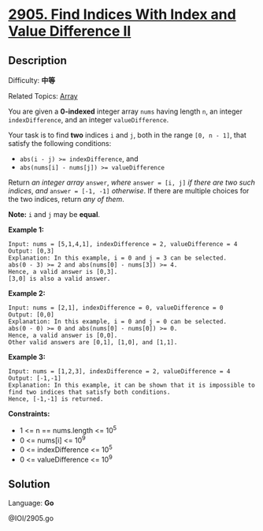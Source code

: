 # [2905\. Find Indices With Index and Value Difference II](https://leetcode.cn/problems/find-indices-with-index-and-value-difference-ii/)

## Description

Difficulty: **中等**  

Related Topics: [Array](https://leetcode.cn/tag/https://leetcode.cn/tag/array//)


You are given a **0-indexed** integer array `nums` having length `n`, an integer `indexDifference`, and an integer `valueDifference`.

Your task is to find **two** indices `i` and `j`, both in the range `[0, n - 1]`, that satisfy the following conditions:

*   `abs(i - j) >= indexDifference`, and
*   `abs(nums[i] - nums[j]) >= valueDifference`

Return _an integer array_ `answer`, _where_ `answer = [i, j]` _if there are two such indices_, _and_ `answer = [-1, -1]` _otherwise_. If there are multiple choices for the two indices, return _any of them_.

**Note:** `i` and `j` may be **equal**.

**Example 1:**

```
Input: nums = [5,1,4,1], indexDifference = 2, valueDifference = 4
Output: [0,3]
Explanation: In this example, i = 0 and j = 3 can be selected.
abs(0 - 3) >= 2 and abs(nums[0] - nums[3]) >= 4.
Hence, a valid answer is [0,3].
[3,0] is also a valid answer.
```

**Example 2:**

```
Input: nums = [2,1], indexDifference = 0, valueDifference = 0
Output: [0,0]
Explanation: In this example, i = 0 and j = 0 can be selected.
abs(0 - 0) >= 0 and abs(nums[0] - nums[0]) >= 0.
Hence, a valid answer is [0,0].
Other valid answers are [0,1], [1,0], and [1,1].
```

**Example 3:**

```
Input: nums = [1,2,3], indexDifference = 2, valueDifference = 4
Output: [-1,-1]
Explanation: In this example, it can be shown that it is impossible to find two indices that satisfy both conditions.
Hence, [-1,-1] is returned.
```

**Constraints:**

*   1 <= n == nums.length <= 10<sup>5</sup>
*   0 <= nums[i] <= 10<sup>9</sup>
*   0 <= indexDifference <= 10<sup>5</sup>
*   0 <= valueDifference <= 10<sup>9</sup>


## Solution

Language: **Go**

@IOI/2905.go